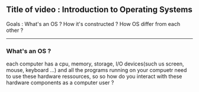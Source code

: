 ## Title of video : Introduction to Operating Systems

Goals :
What's an OS ?
How it's constructed ?
How OS differ from each other ?

<hr>

### What's an OS ?
each computer has a cpu, memory, storage, I/O devices(such us screen, mouse, keyboard ...) and all the programs running on your compuetr need to use these hardware ressources, so so how do you interact with these hardware components as a computer user ?  
